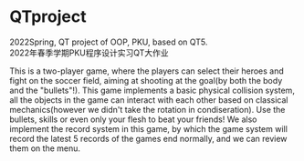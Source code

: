 # QTproject
2022Spring, QT project of OOP, PKU, based on QT5.   
2022年春季学期PKU程序设计实习QT大作业      

This is a two-player game, where the players can select their heroes and fight on the soccer field, aiming at shooting at the goal(by both the body and the "bullets"!). This game implements a basic physical collision system, all the objects in the game can interact with each other based on classical mechanics(however we didn't take the rotation in condiseration). Use the bullets, skills or even only your flesh to beat your friends! We also implement the record system in this game, by which the game system will record the latest 5 records of the games end normally, and we can review them on the menu.
